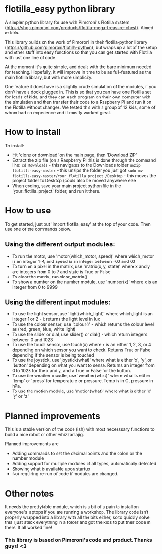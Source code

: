 # flotilla_easy python library
A simpler python library for use with Pimoroni's Flotilla system (https://shop.pimoroni.com/products/flotilla-mega-treasure-chest). Aimed at kids. 

This library builds on the work of Pimoroni in their flotilla-python library (https://github.com/pimoroni/flotilla-python), but wraps up a lot of the setup and other stuff into easy functions so that you can get started with Flotilla with just one line of code.

At the moment it's quite simple, and deals with the bare minimum needed for teaching. Hopefully, it will improve in time to be as full-featured as the main flotilla library, but with more simplicity. 

One feature it does have is a slightly crude simulation of the modules, if you don't have a dock plugged in. This is so that you can have one Flotilla set for loads of kids, and they can each program on their own computer with the simulation and then transfer their code to a Raspberry Pi and run it on the Flotilla without changes. We tested this with a group of 12 kids, some of whom had no experience and it mostly worked great. 

# How to install

To install:
* Hit 'clone or download' on the main page, then 'Download ZIP'
* Extract the zip file (on a Raspberry Pi this is done through the command line:
   `cd Downloads` - this navigates to the Downloads folder
   `unzip flotilla-easy-master` - this unzips the folder you just got
   `sudo mv flotilla-easy-master/your_flotilla_project /Desktop` - this moves the project folder to Desktop (could also be moved anywhere else
* When coding, save your main project python file in the 'your_flotilla_project' folder, and run it there. 

# How to use

To get started, just put 'import flotilla_easy' at the top of your code. Then use one of the commands below. 

## Using the different output modules:
* To run the motor, use 'motor(which_motor, speed)' where which_motor is an integer 1-4, and speed is an integer between -63 and 63
* To turn on a pixel in the matrix, use 'matrix(x, y, state)' where x and y are integers from 0 to 7 and state is True or False
* To clear the matrix, run clear_matrix()
* To show a number on the number module, use 'number(x)' where x is an integer from 0 to 9999

 
 
## Using the different input modules:
* To use the light sensor, use 'light(which_light)' where which_light is an integer 1 or 2 - it returns the light level in lux
* To use the colour sensor, use 'colour()' - which returns the colour level as (red, green, blue, white light)
* To use the slider or dial, use slider() or dial() - which return integers between 0 and 1023
* To use the touch sensor, use touch(x) where x is an either 1, 2, 3, or 4 depending on which sensor you want to check. Returns True or False depending if the sensor is being touched
* To use the joystick, use 'joystick(what)' where what is either 'x', 'y', or 'button' depending on what you want to sense. Returns an integer from 0 to 1023 for the x and y, and a True or False for the button.
* To use the weather moudle, use 'weather(what)' where what is either 'temp' or 'press' for temperature or pressure. Temp is in C, pressure in hPa. 
* To use the motion module, use 'motion(what)' where what is either 'x' 'y' or 'z'

 

# Planned improvements
This is a stable version of the code (ish) with most necesssary functions to build a nice robot or other whizzamajig.

Planned improvements are:
* Adding commands to set the decimal points and the colon on the number module
* Adding support for multiple modules of all types, automatically detected
* Showing what is available upon startup
* Not requiring re-run of code if modules are changed.

# Other notes
It needs the prettytable module, which is a bit of a pain to install on everyone's laptops if you are running a workshop. The library code isn't properly wrapped into a library with all the bits either, so to quickly solve this I just stuck everything in a folder and got the kids to put their code in there. It all worked fine!




### This library is based on Pimoroni's code and product. Thanks guys! <3
